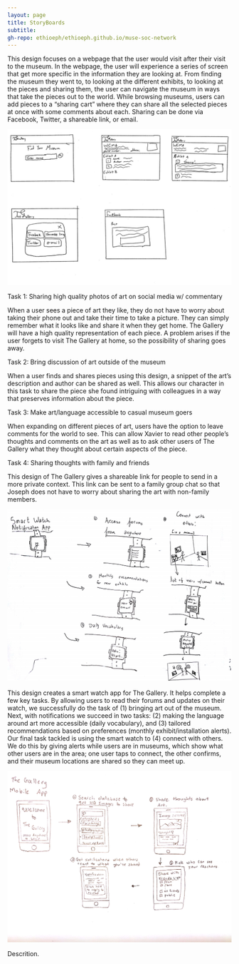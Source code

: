 ```yaml
---
layout: page
title: StoryBoards
subtitle: 
gh-repo: ethioeph/ethioeph.github.io/muse-soc-network
---
```


This design focuses on a webpage that the user would visit after their visit to the museum. In the webpage, the user will experience a series of screen that get more specific in the information they are looking at. From finding the museum they went to, to looking at the different exhibits, to looking at the pieces and sharing them, the user can navigate the museum in ways that take the pieces out to the world. While browsing museums, users can add pieces to a “sharing cart” where they can share all the selected pieces at once with some comments about each. Sharing can be done via Facebook, Twitter, a shareable link, or email.

![Javi Storyboard](./javi_storyboard.jpg)

Task 1: Sharing high quality photos of art on social media w/ commentary

When a user sees a piece of art they like, they do not have to worry about taking their phone out and take their time to take a picture. They can simply remember what it looks like and share it when they get home. The Gallery will have a high quality representation of each piece. A problem arises if the user forgets to visit The Gallery at home, so the possibility of sharing goes away.

Task 2: Bring discussion of art outside of the museum

When a user finds and shares pieces using this design, a snippet of the art’s description and author can be shared as well. This allows our character in this task to share the piece she found intriguing with colleagues in a way that preserves information about the piece.

Task 3: Make art/language accessible to casual museum goers

When expanding on different pieces of art, users have the option to leave comments for the world to see. This can allow Xavier to read other people’s thoughts and comments on the art as well as to ask other users of The Gallery what they thought about certain aspects of the piece.

Task 4: Sharing thoughts with family and friends

This design of The Gallery gives a shareable link for people to send in a more private context. This link can be sent to a family group chat so that Joseph does not have to worry about sharing the art with non-family members.


![Spence Storyboard](./spence_storyboard.png)

This design creates a smart watch app for The Gallery.  It helps complete a few key tasks. By allowing users to read their forums and updates on their watch, we successfully do the task of (1) bringing art out of the museum.  Next, with notifications we succeed in two tasks: (2) making the language around art more accessible (daily vocabulary), and (3) tailored recommendations based on preferences (monthly exhibit/installation alerts).  Our final task tackled is using the smart watch to (4) connect with others. We do this by giving alerts while users are in museums, which show what other users are in the area; one user taps to connect, the other confirms, and their museum locations are shared so they can meet up.


![Daniel Storyboard](./daniel_storyboard.jpg)

Descrition.
